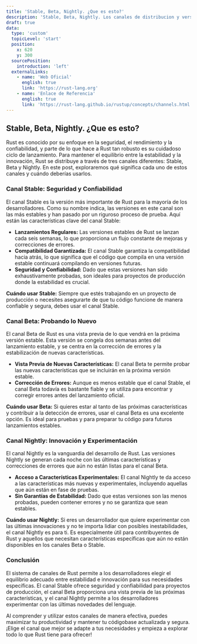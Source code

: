```yaml
---
title: 'Stable, Beta, Nightly. ¿Que es esto?'
description: 'Stable, Beta, Nightly. Los canales de distribucion y versiones de Rust'
draft: true
data:
  type: 'custom'
  topicLevel: 'start'
  position:
    x: 620
    y: 300
  sourcePosition:
    introduction: 'left'
  externalLinks:
    - name: 'Web Oficial'
      english: true
      link: 'https://rust-lang.org'
    - name: 'Enlace de Referencia'
      english: true
      link: 'https://rust-lang.github.io/rustup/concepts/channels.html'
---
```

## Stable, Beta, Nightly. ¿Que es esto?

Rust es conocido por su enfoque en la seguridad, el rendimiento y la confiabilidad, y parte de lo que hace a Rust tan robusto es su cuidadoso ciclo de lanzamiento. Para mantener el equilibrio entre la estabilidad y la innovación, Rust se distribuye a través de tres canales diferentes: Stable, Beta y Nightly. En este post, exploraremos qué significa cada uno de estos canales y cuándo deberías usarlos.

### Canal Stable: Seguridad y Confiabilidad

El canal Stable es la versión más importante de Rust para la mayoría de los desarrolladores. Como su nombre indica, las versiones en este canal son las más estables y han pasado por un riguroso proceso de prueba. Aquí están las características clave del canal Stable:

- **Lanzamientos Regulares:** Las versiones estables de Rust se lanzan cada seis semanas, lo que proporciona un flujo constante de mejoras y correcciones de errores.
- **Compatibilidad Garantizada:** El canal Stable garantiza la compatibilidad hacia atrás, lo que significa que el código que compila en una versión estable continuará compilando en versiones futuras.
- **Seguridad y Confiabilidad:** Dado que estas versiones han sido exhaustivamente probadas, son ideales para proyectos de producción donde la estabilidad es crucial.

**Cuándo usar Stable:** Siempre que estés trabajando en un proyecto de producción o necesites asegurarte de que tu código funcione de manera confiable y segura, debes usar el canal Stable.

### Canal Beta: Probando lo Nuevo

El canal Beta de Rust es una vista previa de lo que vendrá en la próxima versión estable. Esta versión se congela dos semanas antes del lanzamiento estable, y se centra en la corrección de errores y la estabilización de nuevas características.

- **Vista Previa de Nuevas Características:** El canal Beta te permite probar las nuevas características que se incluirán en la próxima versión estable.
- **Corrección de Errores:** Aunque es menos estable que el canal Stable, el canal Beta todavía es bastante fiable y se utiliza para encontrar y corregir errores antes del lanzamiento oficial.

**Cuándo usar Beta:** Si quieres estar al tanto de las próximas características y contribuir a la detección de errores, usar el canal Beta es una excelente opción. Es ideal para pruebas y para preparar tu código para futuros lanzamientos estables.

### Canal Nightly: Innovación y Experimentación

El canal Nightly es la vanguardia del desarrollo de Rust. Las versiones Nightly se generan cada noche con las últimas características y correcciones de errores que aún no están listas para el canal Beta.

- **Acceso a Características Experimentales:** El canal Nightly te da acceso a las características más nuevas y experimentales, incluyendo aquellas que aún están en fase de pruebas.
- **Sin Garantías de Estabilidad:** Dado que estas versiones son las menos probadas, pueden contener errores y no se garantiza que sean estables.

**Cuándo usar Nightly:** Si eres un desarrollador que quiere experimentar con las últimas innovaciones y no te importa lidiar con posibles inestabilidades, el canal Nightly es para ti. Es especialmente útil para contribuyentes de Rust y aquellos que necesitan características específicas que aún no están disponibles en los canales Beta o Stable.

### Conclusión

El sistema de canales de Rust permite a los desarrolladores elegir el equilibrio adecuado entre estabilidad e innovación para sus necesidades específicas. El canal Stable ofrece seguridad y confiabilidad para proyectos de producción, el canal Beta proporciona una vista previa de las próximas características, y el canal Nightly permite a los desarrolladores experimentar con las últimas novedades del lenguaje.

Al comprender y utilizar estos canales de manera efectiva, puedes maximizar tu productividad y mantener tu códigobase actualizada y segura. ¡Elige el canal que mejor se adapte a tus necesidades y empieza a explorar todo lo que Rust tiene para ofrecer!
